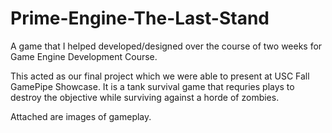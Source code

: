 # Prime-Engine-The-Last-Stand
A game that I helped developed/designed over the course of two weeks for Game Engine Development Course. 

This acted as our final project which we were able to present at USC Fall GamePipe Showcase. It is a tank survival game that requries plays to destroy the objective while surviving against a horde of zombies.  

Attached are images of gameplay. 
